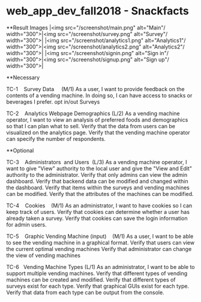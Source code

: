 # web_app_dev_fall2018 - Snackfacts 

**Result Images
|<img src="/screenshot/main.png" alt="Main"/ width="300">|<img src="/screenshot/survey.png" alt="Survey"/ width="300">|
|<img src="/screenshot/analytics1.png" alt="Analytics1"/ width="300">|<img src="/screenshot/analytics2.png" alt="Analytics2"/ width="300">|
|<img src="/screenshot/signin.png" alt="Sign in"/ width="300">|<img src="/screenshot/signup.png" alt="Sign up"/ width="300">|

<User Story>
**Necessary

TC-1    Survey Data     (M/1)
As a user, I want to provide feedback on the contents of a vending machine. In doing so, I can have access to snacks or beverages I prefer.
opt in/out Surveys

TC-2    Analytics Webpage Demographics (L/2)
As a vending machine operator, I want to view an analysis of preferred foods and demographics so that I can plan what to sell.
Verify that the data from users can be visualized on the analytics page.
Verify that the vending machine operator can specify the number of respondents.

**Optional

TC-3    Administrators  and Users  (L/3)
As a vending machine operator, I want to give "View" authority to the local user and give the "View and Edit" authority to the administrator.
Verify that only admins can view the admin dashboard.
Verify that backend data can be modified and changed within the dashboard.
Verify that items within the surveys and vending machines can be modified.
Verify that the attributes of the machines can be modified.

TC-4    Cookies    (M/1)
As an administrator, I want to have cookies so I can keep track of users.
Verify that cookies can determine whether a user has already taken a survey.
Verify that cookies can save the login information for admin users.

TC-5    Graphic Vending Machine (input)    (M/1)
As a user, I want to be able to see the vending machine in a graphical format.
Verify that users can view the current optimal vending machines
Verify that administrator can change the view of vending machines

TC-6   Vending Machine Types (L/1)
As an administrator, I want to be able to support multiple vending machines.
Verify that different types of vending machines can be created and modified.
Verify that different types of surveys exist for each type.
Verify that graphical GUIs exist for each type.
Verify that data from each type can be output from the console.

